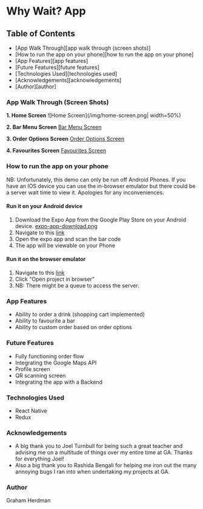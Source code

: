 # Why Wait? App

## Table of Contents

- [App Walk Through][app walk through (screen shots)]
- [How to run the app on your phone][how to run the app on your phone]
- [App Features][app features]
- [Future Features][future features]
- [Technologies Used][technologies used]
- [Acknowledgements][acknowledgements]
- [Author][author]

### App Walk Through (Screen Shots)

**1. Home Screen**
![Home Screen](/img/home-screen.png| width=50%)

**2. Bar Menu Screen**
[Bar Menu Screen](/img/bar-menu-screen.png)

**3. Order Options Screen**
[Order Options Screen](/img/order-options-screen.png)

**4. Favourites Screen**
[Favourites Screen](/img/favourites-screen.png)

### How to run the app on your phone

NB: Unfortunately, this demo can only be run off Android Phones. If you have an IOS device you can use the in-browser emulator but there could be a server wait time to view it. Apologies for any inconveniences.

#### Run it on your Android device

1. Download the Expo App from the Google Play Store on your Android device.
   [expo-app-download.png](./img/expo-app-download.png)
2. Navigate to this [link](https://expo.io/@herdmangct/general_assembly_final_project)
3. Open the expo app and scan the bar code
4. The app will be viewable on your Phone

#### Run it on the browser emulator

1. Navigate to this [link](https://expo.io/@herdmangct/general_assembly_final_project)
2. Click "Open project in browser"
3. NB: There might be a queue to access the server.

### App Features

- Ability to order a drink (shopping cart implemented)
- Ability to favourite a bar
- Ability to custom order based on order options

### Future Features

- Fully functioning order flow
- Integrating the Google Maps API
- Profile screen
- QR scanning screen
- Integrating the app with a Backend

### Technologies Used

- React Native
- Redux

### Acknowledgements

- A big thank you to Joel Turnbull for being such a great teacher and advising me on a multitude of things over my entire time at GA. Thanks for everything Joel!
- Also a big thank you to Rashida Bengali for helping me iron out the many annoying bugs I ran into when undertaking my projects at GA.

### Author

Graham Herdman
